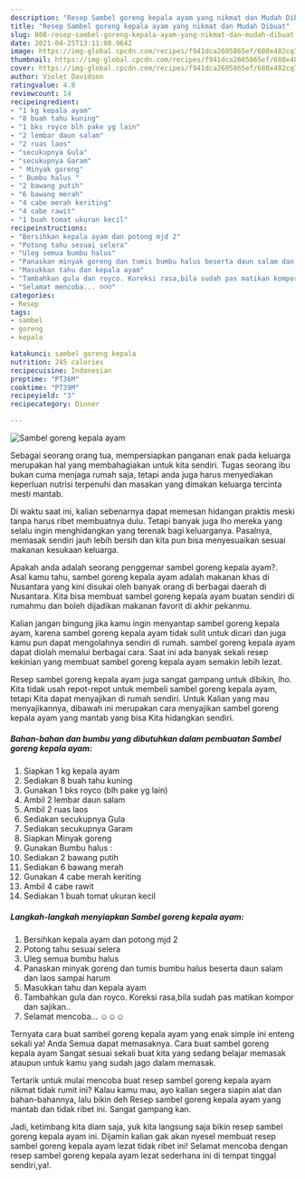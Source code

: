 ```yaml
---
description: "Resep Sambel goreng kepala ayam yang nikmat dan Mudah Dibuat"
title: "Resep Sambel goreng kepala ayam yang nikmat dan Mudah Dibuat"
slug: 808-resep-sambel-goreng-kepala-ayam-yang-nikmat-dan-mudah-dibuat
date: 2021-04-25T13:11:08.964Z
image: https://img-global.cpcdn.com/recipes/f941dca2605865ef/680x482cq70/sambel-goreng-kepala-ayam-foto-resep-utama.jpg
thumbnail: https://img-global.cpcdn.com/recipes/f941dca2605865ef/680x482cq70/sambel-goreng-kepala-ayam-foto-resep-utama.jpg
cover: https://img-global.cpcdn.com/recipes/f941dca2605865ef/680x482cq70/sambel-goreng-kepala-ayam-foto-resep-utama.jpg
author: Violet Davidson
ratingvalue: 4.8
reviewcount: 14
recipeingredient:
- "1 kg kepala ayam"
- "8 buah tahu kuning"
- "1 bks royco blh pake yg lain"
- "2 lembar daun salam"
- "2 ruas laos"
- "secukupnya Gula"
- "secukupnya Garam"
- " Minyak goreng"
- " Bumbu halus "
- "2 bawang putih"
- "6 bawang merah"
- "4 cabe merah keriting"
- "4 cabe rawit"
- "1 buah tomat ukuran kecil"
recipeinstructions:
- "Bersihkan kepala ayam dan potong mjd 2"
- "Potong tahu sesuai selera"
- "Uleg semua bumbu halus"
- "Panaskan minyak goreng dan tumis bumbu halus beserta daun salam dan laos sampai harum"
- "Masukkan tahu dan kepala ayam"
- "Tambahkan gula dan royco. Koreksi rasa,bila sudah pas matikan kompor dan sajikan.."
- "Selamat mencoba... ☺️☺️☺️"
categories:
- Resep
tags:
- sambel
- goreng
- kepala

katakunci: sambel goreng kepala 
nutrition: 245 calories
recipecuisine: Indonesian
preptime: "PT36M"
cooktime: "PT39M"
recipeyield: "3"
recipecategory: Dinner

---
```



![Sambel goreng kepala ayam](https://img-global.cpcdn.com/recipes/f941dca2605865ef/680x482cq70/sambel-goreng-kepala-ayam-foto-resep-utama.jpg)

Sebagai seorang orang tua, mempersiapkan panganan enak pada keluarga merupakan hal yang membahagiakan untuk kita sendiri. Tugas seorang ibu bukan cuma menjaga rumah saja, tetapi anda juga harus menyediakan keperluan nutrisi terpenuhi dan masakan yang dimakan keluarga tercinta mesti mantab.

Di waktu  saat ini, kalian sebenarnya dapat memesan hidangan praktis meski tanpa harus ribet membuatnya dulu. Tetapi banyak juga lho mereka yang selalu ingin menghidangkan yang terenak bagi keluarganya. Pasalnya, memasak sendiri jauh lebih bersih dan kita pun bisa menyesuaikan sesuai makanan kesukaan keluarga. 



Apakah anda adalah seorang penggemar sambel goreng kepala ayam?. Asal kamu tahu, sambel goreng kepala ayam adalah makanan khas di Nusantara yang kini disukai oleh banyak orang di berbagai daerah di Nusantara. Kita bisa membuat sambel goreng kepala ayam buatan sendiri di rumahmu dan boleh dijadikan makanan favorit di akhir pekanmu.

Kalian jangan bingung jika kamu ingin menyantap sambel goreng kepala ayam, karena sambel goreng kepala ayam tidak sulit untuk dicari dan juga kamu pun dapat mengolahnya sendiri di rumah. sambel goreng kepala ayam dapat diolah memalui berbagai cara. Saat ini ada banyak sekali resep kekinian yang membuat sambel goreng kepala ayam semakin lebih lezat.

Resep sambel goreng kepala ayam juga sangat gampang untuk dibikin, lho. Kita tidak usah repot-repot untuk membeli sambel goreng kepala ayam, tetapi Kita dapat menyajikan di rumah sendiri. Untuk Kalian yang mau menyajikannya, dibawah ini merupakan cara menyajikan sambel goreng kepala ayam yang mantab yang bisa Kita hidangkan sendiri.

<!--inarticleads1-->

##### Bahan-bahan dan bumbu yang dibutuhkan dalam pembuatan Sambel goreng kepala ayam:

1. Siapkan 1 kg kepala ayam
1. Sediakan 8 buah tahu kuning
1. Gunakan 1 bks royco (blh pake yg lain)
1. Ambil 2 lembar daun salam
1. Ambil 2 ruas laos
1. Sediakan secukupnya Gula
1. Sediakan secukupnya Garam
1. Siapkan  Minyak goreng
1. Gunakan  Bumbu halus :
1. Sediakan 2 bawang putih
1. Sediakan 6 bawang merah
1. Gunakan 4 cabe merah keriting
1. Ambil 4 cabe rawit
1. Sediakan 1 buah tomat ukuran kecil




<!--inarticleads2-->

##### Langkah-langkah menyiapkan Sambel goreng kepala ayam:

1. Bersihkan kepala ayam dan potong mjd 2
1. Potong tahu sesuai selera
1. Uleg semua bumbu halus
1. Panaskan minyak goreng dan tumis bumbu halus beserta daun salam dan laos sampai harum
1. Masukkan tahu dan kepala ayam
1. Tambahkan gula dan royco. Koreksi rasa,bila sudah pas matikan kompor dan sajikan..
1. Selamat mencoba... ☺️☺️☺️




Ternyata cara buat sambel goreng kepala ayam yang enak simple ini enteng sekali ya! Anda Semua dapat memasaknya. Cara buat sambel goreng kepala ayam Sangat sesuai sekali buat kita yang sedang belajar memasak ataupun untuk kamu yang sudah jago dalam memasak.

Tertarik untuk mulai mencoba buat resep sambel goreng kepala ayam nikmat tidak rumit ini? Kalau kamu mau, ayo kalian segera siapin alat dan bahan-bahannya, lalu bikin deh Resep sambel goreng kepala ayam yang mantab dan tidak ribet ini. Sangat gampang kan. 

Jadi, ketimbang kita diam saja, yuk kita langsung saja bikin resep sambel goreng kepala ayam ini. Dijamin kalian gak akan nyesel membuat resep sambel goreng kepala ayam lezat tidak ribet ini! Selamat mencoba dengan resep sambel goreng kepala ayam lezat sederhana ini di tempat tinggal sendiri,ya!.

